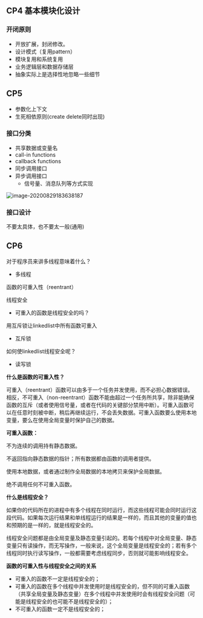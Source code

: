 ## CP4 基本模块化设计

### 开闭原则

- 开放扩展，封闭修改。
- 设计模式（复用pattern）
- 模块复用和系统复用
- 业务逻辑层和数据存储层
- 抽象实际上是选择性地忽略一些细节

## CP5 

- 参数化上下文
- 生死相依原则(create delete同时出现)

### 接口分类

- 共享数据或变量名
- call-in functions
- callback functions
- 同步调用接口
- 异步调用接口
  - 信号量、消息队列等方式实现

![image-20200829183638187](https://cdn.jsdelivr.net/gh/xmmmmmovo/ResourcesBackup/blog/pics/20200829183645.png)

### 接口设计

不要太具体，也不要太一般(通用)

## CP6

对于程序员来讲多线程意味着什么？

- 多线程

函数的可重入性（reentrant）

线程安全

- 可重入的函数是线程安全的吗？

用互斥锁让linkedlist中所有函数可重入

- 互斥锁

如何使linkedlist线程安全呢？

- 读写锁

**什么是函数的可重入性？**

可重入（reentrant）函数可以由多于一个任务并发使用，而不必担心数据错误。相反，不可重入（non-reentrant）函数不能由超过一个任务所共享，除非能确保函数的互斥（或者使用信号量，或者在代码的关键部分禁用中断）。可重入函数可以在任意时刻被中断，稍后再继续运行，不会丢失数据。可重入函数要么使用本地变量，要么在使用全局变量时保护自己的数据。

**可重入函数：**

不为连续的调用持有静态数据。

不返回指向静态数据的指针；所有数据都由函数的调用者提供。

使用本地数据，或者通过制作全局数据的本地拷贝来保护全局数据。

绝不调用任何不可重入函数。

**什么是线程安全？**

如果你的代码所在的进程中有多个线程在同时运行，而这些线程可能会同时运行这段代码。如果每次运行结果和单线程运行的结果是一样的，而且其他的变量的值也和预期的是一样的，就是线程安全的。 

线程安全问题都是由全局变量及静态变量引起的。若每个线程中对全局变量、静态变量只有读操作，而无写操作，一般来说，这个全局变量是线程安全的；若有多个线程同时执行读写操作，一般都需要考虑线程同步，否则就可能影响线程安全。

**函数的可重入性与线程安全之间的关系**

- 可重入的函数不一定是线程安全的；
- 可重入的函数在多个线程中并发使用时是线程安全的，但不同的可重入函数（共享全局变量及静态变量）在多个线程中并发使用时会有线程安全问题（可能是线程安全的也可能不是线程安全的）；
- 不可重入的函数一定不是线程安全的；



